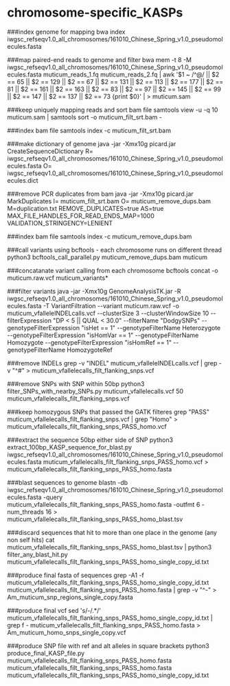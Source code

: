 # chromosome-specific_KASPs

###index genome for mapping
bwa index iwgsc_refseqv1.0_all_chromosomes/161010_Chinese_Spring_v1.0_pseudomolecules.fasta

###map paired-end reads to genome and filter
bwa mem -t 8 -M iwgsc_refseqv1.0_all_chromosomes/161010_Chinese_Spring_v1.0_pseudomolecules.fasta muticum_reads_1.fq muticum_reads_2.fq | awk '$1 ~ /^@/ || $2 == 65 || $2 == 129 || $2 == 67 || $2 == 131 || $2 == 113 || $2 == 177 || $2 == 81 || $2 == 161 || $2 == 163 || $2 == 83 || $2 == 97 || $2 == 145 || $2 == 99 || $2 == 147 || $2 == 137 || $2 == 73 {print $0}' | > muticum.sam

###keep uniquely mapping reads and sort bam file
samtools view -u -q 10 muticum.sam | samtools sort -o muticum_filt_srt.bam -

###index bam file
samtools index -c muticum_filt_srt.bam

###make dictionary of genome
java -jar -Xmx10g picard.jar CreateSequenceDictionary R= iwgsc_refseqv1.0_all_chromosomes/161010_Chinese_Spring_v1.0_pseudomolecules.fasta O= iwgsc_refseqv1.0_all_chromosomes/161010_Chinese_Spring_v1.0_pseudomolecules.dict

###remove PCR duplicates from bam
java -jar -Xmx10g picard.jar MarkDuplicates I= muticum_filt_srt.bam O= muticum_remove_dups.bam M=duplication.txt REMOVE_DUPLICATES=true AS=true MAX_FILE_HANDLES_FOR_READ_ENDS_MAP=1000 VALIDATION_STRINGENCY=LENIENT

###index bam file
samtools index -c muticum_remove_dups.bam

###call variants using bcftools - each chromosome runs on different thread
python3 bcftools_call_parallel.py muticum_remove_dups.bam muticum

###concatanate variant calling from each chromosome
bcftools concat -o muticum.raw.vcf muticum_variants*

###filter variants
java -jar -Xmx10g GenomeAnalysisTK.jar -R iwgsc_refseqv1.0_all_chromosomes/161010_Chinese_Spring_v1.0_pseudomolecules.fasta -T VariantFiltration --variant muticum.raw.vcf -o muticum_vfalleleINDELcalls.vcf --clusterSize 3 --clusterWindowSize 10 --filterExpression "DP < 5 || QUAL < 30.0" --filterName "DodgySNPs" --genotypeFilterExpression "isHet == 1" --genotypeFilterName Heterozygote --genotypeFilterExpression "isHomVar == 1" --genotypeFilterName Homozygote --genotypeFilterExpression "isHomRef == 1" --genotypeFilterName HomozygoteRef

###remove INDELs
grep -v "INDEL" muticum_vfalleleINDELcalls.vcf | grep -v "^#" > muticum_vfallelecalls_filt_flanking_snps.vcf

###remove SNPs with SNP within 50bp
python3 filter_SNPs_with_nearby_SNPs.py muticum_vfallelecalls.vcf 50 muticum_vfallelecalls_filt_flanking_snps.vcf

###keep homozygous SNPs that passed the GATK filteres
grep "PASS" muticum_vfallelecalls_filt_flanking_snps.vcf | grep "Homo" > muticum_vfallelecalls_filt_flanking_snps_PASS_homo.vcf

###extract the sequence 50bp either side of SNP
python3 extract_100bp_KASP_sequence_for_blast.py iwgsc_refseqv1.0_all_chromosomes/161010_Chinese_Spring_v1.0_pseudomolecules.fasta muticum_vfallelecalls_filt_flanking_snps_PASS_homo.vcf > muticum_vfallelecalls_filt_flanking_snps_PASS_homo.fasta

###blast sequences to genome
blastn -db iwgsc_refseqv1.0_all_chromosomes/161010_Chinese_Spring_v1.0_pseudomolecules.fasta -query muticum_vfallelecalls_filt_flanking_snps_PASS_homo.fasta -outfmt 6 -num_threads 16 > muticum_vfallelecalls_filt_flanking_snps_PASS_homo_blast.tsv

###discard sequences that hit to more than one place in the genome (any non self hits)
cat muticum_vfallelecalls_filt_flanking_snps_PASS_homo_blast.tsv | python3 filter_any_blast_hit.py muticum_vfallelecalls_filt_flanking_snps_PASS_homo_single_copy_id.txt

###produce final fasta of sequences
grep -A1 -f muticum_vfallelecalls_filt_flanking_snps_PASS_homo_single_copy_id.txt muticum_vfallelecalls_filt_flanking_snps_PASS_homo.fasta | grep -v "^-" > Am_muticum_snp_regions_single_copy.fasta

###produce final vcf
sed 's/-/\.\*/' muticum_vfallelecalls_filt_flanking_snps_PASS_homo_single_copy_id.txt | grep f - muticum_vfallelecalls_filt_flanking_snps_PASS_homo.fasta > Am_muticum_homo_snps_single_copy.vcf

###produce SNP file with ref and alt alleles in square brackets
python3 produce_final_KASP_file.py muticum_vfallelecalls_filt_flanking_snps_PASS_homo.fasta muticum_vfallelecalls_filt_flanking_snps_PASS_homo.fasta muticum_vfallelecalls_filt_flanking_snps_PASS_homo_single_copy_id.txt
